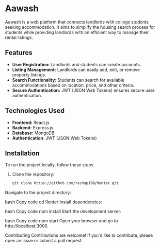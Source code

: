 # Aawash

Aawash is a web platform that connects landlords with college students seeking accommodation. It aims to simplify the housing search process for students while providing landlords with an efficient way to manage their rental listings.

## Features

- **User Registration:** Landlords and students can create accounts.
- **Listing Management:** Landlords can easily add, edit, or remove property listings.
- **Search Functionality:** Students can search for available accommodations based on location, price, and other criteria.
- **Secure Authentication:** JWT (JSON Web Tokens) ensures secure user authentication.

## Technologies Used

- **Frontend:** React.js
- **Backend:** Express.js
- **Database:** MongoDB
- **Authentication:** JWT (JSON Web Tokens)

## Installation

To run the project locally, follow these steps:

1. Clone the repository:

   ```bash
   git clone https://github.com/rashup198/Renter.git
Navigate to the project directory:

bash
Copy code
cd Renter
Install dependencies:

bash
Copy code
npm install
Start the development server:

bash
Copy code
npm start
Open your browser and go to http://localhost:3000.

Contributing
Contributions are welcome! If you'd like to contribute, please open an issue or submit a pull request.
